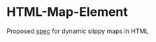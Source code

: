# HTML-Map-Element
Proposed [spec](http://maps4html.github.io/HTML-Map-Element/spec/) for dynamic slippy maps in HTML
